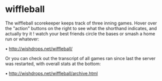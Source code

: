 # wiffleball
The wiffleball scorekeeper keeps track of three inning games. Hover over the "action" buttons on the right to see what the shorthand indicates, and actually try it ! watch your best friends circle the bases or smash a home run or whatever:

• http://wishdrops.net/wiffleball/

Or you can check out the transcript of all games ran since last the server was restarted, with overall stats at the bottom:

• http://wishdrops.net/wiffleball/archive.html
